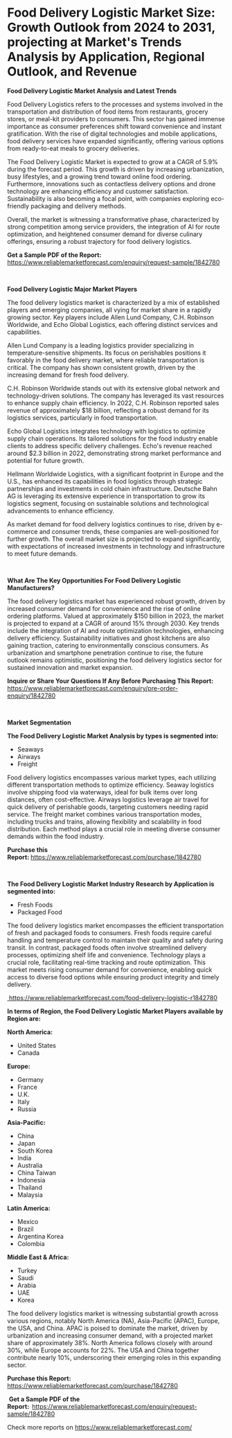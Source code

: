 <p><h1>Food Delivery Logistic Market Size: Growth Outlook from 2024 to 2031, projecting at Market's Trends Analysis by Application, Regional Outlook, and Revenue</h1></p><p><strong>Food Delivery Logistic Market Analysis and Latest Trends</strong></p>
<p><p>Food Delivery Logistics refers to the processes and systems involved in the transportation and distribution of food items from restaurants, grocery stores, or meal-kit providers to consumers. This sector has gained immense importance as consumer preferences shift toward convenience and instant gratification. With the rise of digital technologies and mobile applications, food delivery services have expanded significantly, offering various options from ready-to-eat meals to grocery deliveries.</p><p>The Food Delivery Logistic Market is expected to grow at a CAGR of 5.9% during the forecast period. This growth is driven by increasing urbanization, busy lifestyles, and a growing trend toward online food ordering. Furthermore, innovations such as contactless delivery options and drone technology are enhancing efficiency and customer satisfaction. Sustainability is also becoming a focal point, with companies exploring eco-friendly packaging and delivery methods.</p><p>Overall, the market is witnessing a transformative phase, characterized by strong competition among service providers, the integration of AI for route optimization, and heightened consumer demand for diverse culinary offerings, ensuring a robust trajectory for food delivery logistics.</p></p>
<p><strong>Get a Sample PDF of the Report:&nbsp;</strong> <a href="https://www.reliablemarketforecast.com/enquiry/request-sample/1842780?utm_campaign=1888&utm_medium=2&utm_source=Github&utm_content=ia&utm_term=01012025&utm_id=food-delivery-logistic">https://www.reliablemarketforecast.com/enquiry/request-sample/1842780</a></p>
<p>&nbsp;</p>
<p><strong>Food Delivery Logistic Major Market Players</strong></p>
<p><p>The food delivery logistics market is characterized by a mix of established players and emerging companies, all vying for market share in a rapidly growing sector. Key players include Allen Lund Company, C.H. Robinson Worldwide, and Echo Global Logistics, each offering distinct services and capabilities.</p><p>Allen Lund Company is a leading logistics provider specializing in temperature-sensitive shipments. Its focus on perishables positions it favorably in the food delivery market, where reliable transportation is critical. The company has shown consistent growth, driven by the increasing demand for fresh food delivery.</p><p>C.H. Robinson Worldwide stands out with its extensive global network and technology-driven solutions. The company has leveraged its vast resources to enhance supply chain efficiency. In 2022, C.H. Robinson reported sales revenue of approximately $18 billion, reflecting a robust demand for its logistics services, particularly in food transportation.</p><p>Echo Global Logistics integrates technology with logistics to optimize supply chain operations. Its tailored solutions for the food industry enable clients to address specific delivery challenges. Echo's revenue reached around $2.3 billion in 2022, demonstrating strong market performance and potential for future growth.</p><p>Hellmann Worldwide Logistics, with a significant footprint in Europe and the U.S., has enhanced its capabilities in food logistics through strategic partnerships and investments in cold chain infrastructure. Deutsche Bahn AG is leveraging its extensive experience in transportation to grow its logistics segment, focusing on sustainable solutions and technological advancements to enhance efficiency.</p><p>As market demand for food delivery logistics continues to rise, driven by e-commerce and consumer trends, these companies are well-positioned for further growth. The overall market size is projected to expand significantly, with expectations of increased investments in technology and infrastructure to meet future demands.</p></p>
<p>&nbsp;</p>
<p><strong>What Are The Key Opportunities For Food Delivery Logistic Manufacturers?</strong></p>
<p><p>The food delivery logistics market has experienced robust growth, driven by increased consumer demand for convenience and the rise of online ordering platforms. Valued at approximately $150 billion in 2023, the market is projected to expand at a CAGR of around 15% through 2030. Key trends include the integration of AI and route optimization technologies, enhancing delivery efficiency. Sustainability initiatives and ghost kitchens are also gaining traction, catering to environmentally conscious consumers. As urbanization and smartphone penetration continue to rise, the future outlook remains optimistic, positioning the food delivery logistics sector for sustained innovation and market expansion.</p></p>
<p><strong>Inquire or Share Your Questions If Any Before Purchasing This Report:</strong> <a href="https://www.reliablemarketforecast.com/enquiry/pre-order-enquiry/1842780?utm_campaign=1888&utm_medium=2&utm_source=Github&utm_content=ia&utm_term=01012025&utm_id=food-delivery-logistic">https://www.reliablemarketforecast.com/enquiry/pre-order-enquiry/1842780</a></p>
<p>&nbsp;</p>
<p><strong>Market Segmentation</strong></p>
<p><strong>The Food Delivery Logistic Market Analysis by types is segmented into:</strong></p>
<p><ul><li>Seaways</li><li>Airways</li><li>Freight</li></ul></p>
<p><p>Food delivery logistics encompasses various market types, each utilizing different transportation methods to optimize efficiency. Seaway logistics involve shipping food via waterways, ideal for bulk items over long distances, often cost-effective. Airways logistics leverage air travel for quick delivery of perishable goods, targeting customers needing rapid service. The freight market combines various transportation modes, including trucks and trains, allowing flexibility and scalability in food distribution. Each method plays a crucial role in meeting diverse consumer demands within the food industry.</p></p>
<p><strong>Purchase this Report:&nbsp;</strong><a href="https://www.reliablemarketforecast.com/purchase/1842780?utm_campaign=1888&utm_medium=2&utm_source=Github&utm_content=ia&utm_term=01012025&utm_id=food-delivery-logistic">https://www.reliablemarketforecast.com/purchase/1842780</a></p>
<p>&nbsp;</p>
<p><strong>The Food Delivery Logistic Market Industry Research by Application is segmented into:</strong></p>
<p><ul><li>Fresh Foods</li><li>Packaged Food</li></ul></p>
<p><p>The food delivery logistics market encompasses the efficient transportation of fresh and packaged foods to consumers. Fresh foods require careful handling and temperature control to maintain their quality and safety during transit. In contrast, packaged foods often involve streamlined delivery processes, optimizing shelf life and convenience. Technology plays a crucial role, facilitating real-time tracking and route optimization. This market meets rising consumer demand for convenience, enabling quick access to diverse food options while ensuring product integrity and timely delivery.</p></p>
<p><a href="https://www.reliablemarketforecast.com/food-delivery-logistic-r1842780?utm_campaign=1888&utm_medium=2&utm_source=Github&utm_content=ia&utm_term=01012025&utm_id=food-delivery-logistic">&nbsp;https://www.reliablemarketforecast.com/food-delivery-logistic-r1842780</a></p>
<p><strong>In terms of Region, the Food Delivery Logistic Market Players available by Region are:</strong></p>
<p>
    <p> <strong> North America: </strong>
        <ul>
            <li>United States</li>
            <li>Canada</li>
        </ul>
        </p> 
    <p> <strong> Europe: </strong>
        <ul>
            <li>Germany</li>
            <li>France</li>
            <li>U.K.</li>
            <li>Italy</li>
            <li>Russia</li>
        </ul>
        </p> 
    <p> <strong> Asia-Pacific: </strong>
        <ul>
            <li>China</li>
            <li>Japan</li>
            <li>South Korea</li>
            <li>India</li>
            <li>Australia</li>
            <li>China Taiwan</li>
            <li>Indonesia</li>
            <li>Thailand</li>
            <li>Malaysia</li>
        </ul>
        </p> 
    <p> <strong> Latin America: </strong>
        <ul>
            <li>Mexico</li>
            <li>Brazil</li>
            <li>Argentina Korea</li>
            <li>Colombia</li>
        </ul>
        </p> 
    <p> <strong> Middle East & Africa: </strong>
        <ul>
            <li>Turkey</li>
            <li>Saudi</li>
            <li>Arabia</li>
            <li>UAE</li>
            <li>Korea</li>
        </ul>
    </p>
    </p>
<p><p>The food delivery logistics market is witnessing substantial growth across various regions, notably North America (NA), Asia-Pacific (APAC), Europe, the USA, and China. APAC is poised to dominate the market, driven by urbanization and increasing consumer demand, with a projected market share of approximately 38%. North America follows closely with around 30%, while Europe accounts for 22%. The USA and China together contribute nearly 10%, underscoring their emerging roles in this expanding sector.</p></p>
<p><strong>Purchase this Report: </strong><a href="https://www.reliablemarketforecast.com/purchase/1842780?utm_campaign=1888&utm_medium=2&utm_source=Github&utm_content=ia&utm_term=01012025&utm_id=food-delivery-logistic">https://www.reliablemarketforecast.com/purchase/1842780</a></p>
<p>&nbsp;<strong>Get a Sample PDF of the Report:&nbsp;&nbsp;</strong><a href="https://www.reliablemarketforecast.com/enquiry/request-sample/1842780?utm_campaign=1888&utm_medium=2&utm_source=Github&utm_content=ia&utm_term=01012025&utm_id=food-delivery-logistic">https://www.reliablemarketforecast.com/enquiry/request-sample/1842780</a></p>
<p><strong></strong></p>
<p>Check more reports on <a href="https://www.reliablemarketforecast.com/?utm_campaign=1888&utm_medium=2&utm_source=Github&utm_content=ia&utm_term=01012025&utm_id=food-delivery-logistic">https://www.reliablemarketforecast.com/</a></p>